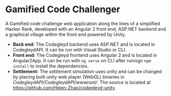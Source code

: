# Gamified Code Challenger
A Gamified code challenge web application along the lines of a simplified Hacker Rank, developed with an Angular 2 front end, ASP.NET backend and a graphical village within the front end powered by Unity.

 - **Back end:** The Codegleyd backend uses ASP.NET and is located in CodegleydAPI.  It can be run with Visual Studio or CLI.
 - **Front end:** The Codegleyd frontend uses Angular 2 and is located in Angular2App.  It can be run with `ng serve` on CLI after runnign `npm install` to install the dependencies. 
 - **Settlement:** The settlement simulation uses unity and can be changed by placing built unity web player (WebGL) binaries in *CodegleydAPI/CodegleydAPI/wwwroot/*.  The source is located at https://github.com/Helen-Zhao/codegleyd-unity.


